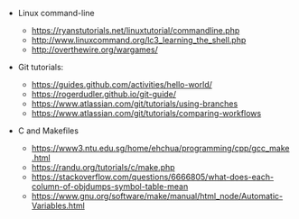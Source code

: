 - Linux command-line
  - <https://ryanstutorials.net/linuxtutorial/commandline.php>
  - <http://www.linuxcommand.org/lc3_learning_the_shell.php>
  - <http://overthewire.org/wargames/>

- Git tutorials:
  - <https://guides.github.com/activities/hello-world/>
  - <https://rogerdudler.github.io/git-guide/>
  - <https://www.atlassian.com/git/tutorials/using-branches>
  - <https://www.atlassian.com/git/tutorials/comparing-workflows>

- C and Makefiles
  - <https://www3.ntu.edu.sg/home/ehchua/programming/cpp/gcc_make.html>
  - <https://randu.org/tutorials/c/make.php>
  - <https://stackoverflow.com/questions/6666805/what-does-each-column-of-objdumps-symbol-table-mean>
  - <https://www.gnu.org/software/make/manual/html_node/Automatic-Variables.html>

